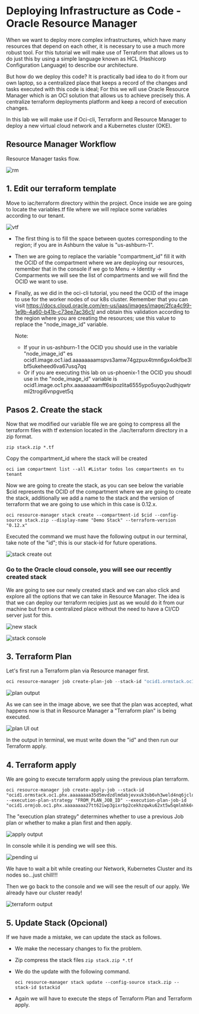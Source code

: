 # Deploying Infrastructure as Code - Oracle Resource Manager

When we want to deploy more complex infrastructures, which have many resources that depend on each other, it is necessary to use a much more robust tool. For this tutorial we will make use of Terraform that allows us to do just this by using a simple language known as HCL (Hashicorp Configuration Language) to describe our architecture.

But how do we deploy this code? It is practically bad idea to do it from our own laptop, so a centralized place that keeps a record of the changes and tasks executed with this code is ideal; For this we will use Oracle Resource Manager which is an OCI solution that allows us to achieve precisely this. A centralize terraform deployments platform and keep a record of execution changes.

In this lab we will make use if Oci-cli, Terraform and Resource Manager to deploy a new virtual cloud network and a Kubernetes cluster (OKE).

## Resource Manager Workflow

Resource Manager tasks flow.

![rm](/img/resourcemanager/resource_manager_workflow.jpg)

## 1. Edit our terraform template

Move to iac/terraform directory within the project. Once inside we are going to locate the variables.tf file where we will replace some variables according to our tenant.

![vtf](/img/iac/variablestf.jpg)

- The first thing is to fill the space between quotes corresponding to the region; if you are in Ashburn the value is "us-ashburn-1".

- Then we are going to replace the variable "compartment_id" fill it with the OCID of the compartment where we are deploying our resources, remember that in the console if we go to Menu -> Identity -> Comparments we will see the list of compartments and we will find the OCID we want to use.

- Finally, as we did in the oci-cli tutorial, you need the OCID of the image to use for the worker nodes of our k8s cluster. Remember that you can visit https://docs.cloud.oracle.com/en-us/iaas/images/image/2fca4c99-1e9b-4a60-b41b-c73ee7ac36c1/ and obtain this validation according to the region where you are creating the resources; use this value to replace the "node_image_id" variable.

  Note: 

  - If your in us-ashburn-1 the OCID you should use in the variable "node_image_id" es ocid1.image.oc1.iad.aaaaaaaamspvs3amw74gzpux4tmn6gx4okfbe3lbf5ukeheed6va67usq7qq
  - Or if you are executing this lab on us-phoenix-1 the OCID you shoudl use in the "node_image_id" variable is ocid1.image.oc1.phx.aaaaaaaamff6sipozlita6555ypo5uyqo2udhjqwtrml2trogi6vnpgvet5q

## Pasos 2. Create the stack

Now that we modified our variable file we are going to compress all the terraform files with tf extension located in the ./iac/terraform directory in a zip format.

```shell
zip stack.zip *.tf
```

Copy the compartment_id where the stack will be created

```
oci iam compartment list --all #Listar todos los compartments en tu tenant
```
Now we are going to create the stack, as you can see below the variable $cid represents the OCID of the compartment where we are going to create the stack, additionally we add a name to the stack and the version of terraform that we are going to use which in this case is 0.12.x.

```shell
oci resource-manager stack create --compartment-id $cid --config-source stack.zip --display-name "Demo Stack" --terraform-version "0.12.x"
```

Executed the command we must have the following output in our terminal, take note of the "id"; this is our stack-id for future operations.

![stack create out](/img/resourcemanager/create_stack_output.jpg)

### Go to the Oracle cloud console, you will see our recently created stack 

We are going to see our newly created stack and we can also click and explore all the options that we can take in Resource Manager. The idea is that we can deploy our terraform recipies just as we would do it from our machine but from a centralized place without the need to have a CI/CD server just for this.

![new stack](/img/resourcemanager/create_stack_output_ui.jpg)

![stack console](/img/resourcemanager/stack_created_dashboard.jpg)

## 3. Terraform Plan

Let's first run a Terraform plan via Resource manager first.

   ```powershell
 oci resource-manager job create-plan-job --stack-id "ocid1.ormstack.oc1.phx.aaaaaaaa35d5mvdzdlmdabjevxuk3sb6vh3weld4nq6jcldnv5fw5fdhnvqq"
   ```

   ![plan output](/img/resourcemanager/terminal_plan_stack_output.jpg)

As we can see in the image above, we see that the plan was accepted, what happens now is that in Resource Manager a "Terraform plan" is being executed.

![plan UI out](/img/resourcemanager/plan_stack_output.jpg)

In the output in terminal, we must write down the "id" and then run our Terraform apply.

## 4. Terraform apply

We are going to execute terraform apply using the previous plan terraform.

   ```shell
oci resource-manager job create-apply-job --stack-id "ocid1.ormstack.oc1.phx.aaaaaaaa35d5mvdzdlmdabjevxuk3sb6vh3weld4nq6jcldnv5fw5fdhnvqq" --execution-plan-strategy "FROM_PLAN_JOB_ID" --execution-plan-job-id "ocid1.ormjob.oc1.phx.aaaaaaaa27tt62iwp3gixrbp2cekhzqwku62xt5w5qmlmhk6vrozlwsvvzoa"
   ```

The "execution plan strategy" determines whether to use a previous Job plan or whether to make a plan first and then apply.

![apply output](/img/resourcemanager/terminal_appy_stack_output.jpg)

In console while it is pending we will see this.

![pending ui](/img/resourcemanager/apply_stack_output_pending.jpg)

We have to wait a bit while creating our Network, Kubernetes Cluster and its nodes so...just chill!!!

Then we go back to the console and we will see the result of our apply. We already have our cluster ready!

![terraform output](/img/resourcemanager/apply_stack_output_success.jpg)

## 5. Update Stack (Opcional)

If we have made a mistake, we can update the stack as follows.

- We make the necessary changes to fix the problem.

- Zip compress the stack files ```zip stack.zip *.tf```

- We do the update with the following command.

  ```shell
  oci resource-manager stack update --config-source stack.zip --stack-id $stackid
  ```

- Again we will have to execute the steps of Terraform Plan and Terraform apply.

  